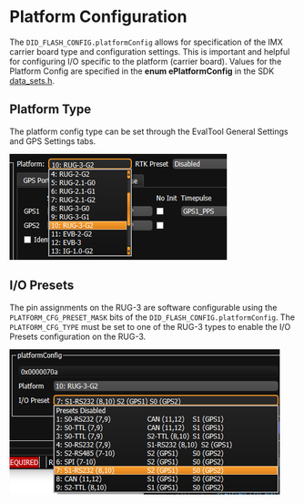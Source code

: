 # Platform Configuration

The `DID_FLASH_CONFIG.platformConfig` allows for specification of the IMX carrier board type and configuration settings.   This is important and helpful for configuring I/O specific to the platform (carrier board).  Values for the Platform Config are specified in the **enum ePlatformConfig** in the SDK [data_sets.h](https://github.com/inertialsense/inertial-sense-sdk/blob/master/src/data_sets.h).

## Platform Type

The platform config type can be set through the EvalTool General Settings and GPS Settings tabs. 

![Platform Selection](images/platform_gps_settings.png)

## I/O Presets

The pin assignments on the RUG-3 are software configurable using the `PLATFORM_CFG_PRESET_MASK` bits of the `DID_FLASH_CONFIG.platformConfig`.   The `PLATFORM_CFG_TYPE` must be set to one of the RUG-3 types to enable the I/O Presets configuration on the RUG-3. 

![RUG-3 IO Presets](images/platform_rug3_presets.png)
